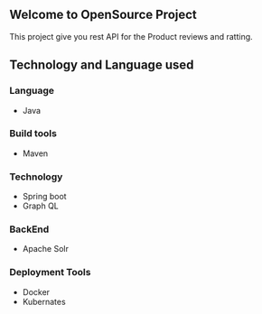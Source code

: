 ## Welcome to OpenSource Project
This project give you rest API for the Product reviews and ratting.

## Technology and Language used

### Language 
* Java

### Build tools
* Maven

### Technology
* Spring boot
* Graph QL

### BackEnd
* Apache Solr

### Deployment Tools
* Docker
* Kubernates
